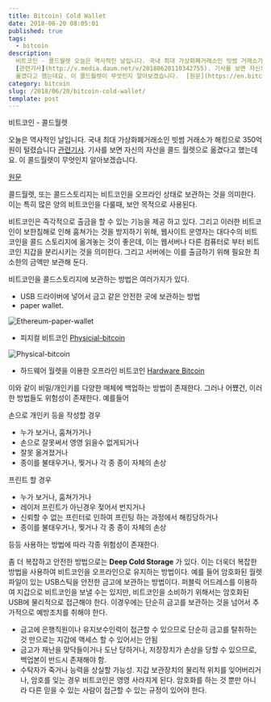 ```yaml
---
title: Bitcoin) Cold Wallet
date: 2018-06-20 08:05:01
published: true
tags:
  - bitcoin
description:
  비트코인 - 콜드월렛 오늘은 역사적인 날입니다. 국내 최대 가상화폐거래소인 빗썸 거래소가 해킹으로 350억원이 털렸습니다
  [관련기사](http://v.media.daum.net/v/20180620110342755). 기사를 보면 자신의 자산을 콜드 월렛으로
  옮겼다고 했는데요. 이 콜드월렛이 무엇인지 알아보겠습니다.  [원문](https://en.bitco...
category: bitcoin
slug: /2018/06/20/bitcoin-cold-wallet/
template: post
---
```


비트코인 - 콜드월렛

오늘은 역사적인 날입니다. 국내 최대 가상화폐거래소인 빗썸 거래소가 해킹으로 350억원이 털렸습니다 [관련기사](http://v.media.daum.net/v/20180620110342755). 기사를 보면 자신의 자산을 콜드 월렛으로 옮겼다고 했는데요. 이 콜드월렛이 무엇인지 알아보겠습니다.

[원문](https://en.bitcoin.it/wiki/Cold_storage)

콜드월렛, 또는 콜드스토리지는 비트코인을 오프라인 상태로 보관하는 것을 의미한다. 이는 특히 많은 양의 비트코인을 다룰때, 보안 목적으로 사용된다.

비트코인은 즉각적으로 출금을 할 수 있는 기능을 제공 하고 있다. 그리고 이러한 비트코인이 보한침해로 인해 훔쳐가는 것을 방지하기 위해, 웹사이트 운영자는 대다수의 비트코인을 콜드 스토리지에 옮겨놓는 것이 좋은데, 이는 웹서버나 다른 컴퓨터로 부터 비트코인 지갑을 분리시키는 것을 의미한다. 그리고 서버에는 이를 출금하기 위해 필요한 최소한의 금액만 보관해 둔다.

비트코인을 콜드스토리지에 보관하는 방법은 여러가지가 있다.

- USB 드라이버에 넣어서 금고 같은 안전한 곳에 보관하는 방법
- paper wallet.

![Ethereum-paper-wallet](https://blockgeeks.com/wp-content/uploads/2017/07/image4-2.png)

- 피지컬 비트코인 [Physicial-bitcoin](https://en.bitcoin.it/wiki/Physical_bitcoin)

![Physical-bitcoin](https://insidebitcoins.com/wp-content/uploads/2014/11/TGBEXBitcoin.jpg)

- 하드웨어 월렛을 이용한 오프라인 비트코인 [Hardware Bitcoin](https://en.bitcoin.it/wiki/Hardware_wallet)

이와 같이 비밀/개인키를 다양한 매체에 백업하는 방법이 존재한다. 그러나 어쩄건, 이러한 방법들도 위험성이 존재한다.
예를들어

손으로 개인키 등을 작성할 경우

- 누가 보거나, 훔쳐가거나
- 손으로 잘못써서 영영 읽을수 없게되거나
- 잘못 옮겨졌거나
- 종이를 불태우거나, 찢거나 각 종 종이 자체의 손상

프린트 할 경우

- 누가 보거나, 훔쳐가거나
- 레이저 프린트가 아닌경우 젖어서 번지거나
- 신뢰할 수 없는 프린터로 인하여 프린팅 하는 과정에서 해킹당하거나
- 종이를 불태우거나, 찢거나 각 종 종이 자체의 손상

등등 사용하는 방법에 따라 각종 위험성이 존재한다.

좀 더 복잡하고 안전한 방법으로는 **Deep Cold Storage** 가 있다. 이는 더욱더 복잡한 방법을 사용하여 비트코인을 오프라인으로 유지하는 방법이다. 예를 들어 암호화된 월렛 파일이 있는 USB스틱을 안전한 금고에 보관하는 방법이다. 퍼블릭 어드레스를 이용하여 지갑으로 비트코인을 보낼 수는 있지만, 비트코인을 소비하기 위해서는 암호화된 USB에 물리적으로 접근해야 한다. 이경우에는 단순히 금고를 보관하는 것을 넘어서 추가적으로 예방조치를 취해야 한다.

- 금고에 은행직원이나 유지보수인력이 접근할 수 있으므로 단순히 금고를 탈취하는 것 만으로는 지갑에 액세스 할 수 있어서는 안됨
- 금고가 재난을 맞닥들이거나 도난 당하거나, 저장장치가 손상을 당할 수 있으므로, 백업본이 반드시 존재해야 함.
- 수탁자가 죽거나 능력을 상실할 가능성. 지갑 보관장치의 물리적 위치를 잊어버리거나, 암호를 잊는 경우 비트코인은 영영 사라지게 된다. 암호화를 하는 것 뿐만 아니라 다른 믿을 수 있는 사람이 접근할 수 있는 규정이 있어야 한다.

